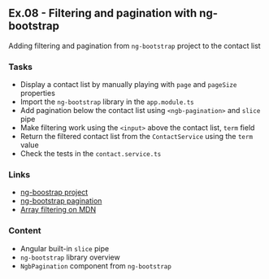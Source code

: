 ## Ex.08 - Filtering and pagination with ng-bootstrap

Adding filtering and pagination from `ng-bootstrap` project to the contact list

### Tasks

* Display a contact list by manually playing with `page` and `pageSize` properties
* Import the `ng-bootstrap` library in the `app.module.ts` 
* Add pagination below the contact list using `<ngb-pagination>` and `slice` pipe
* Make filtering work using the `<input>` above the contact list, `term` field 
* Return the filtered contact list from the `ContactService` using the `term` value
* Check the tests in the `contact.service.ts`

### Links

* [ng-boostrap project](https://ng-bootstrap.github.io)
* [ng-bootstrap pagination](https://ng-bootstrap.github.io/#/components/pagination)
* [Array filtering on MDN](https://developer.mozilla.org/en/docs/Web/JavaScript/Reference/Global_Objects/Array/filter)

### Content

* Angular built-in `slice` pipe
* `ng-bootstrap` library overview
* `NgbPagination` component from `ng-bootstrap`
